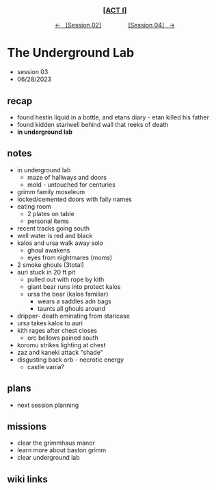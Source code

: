 <div align="center">
  <h3 align="center"><a href="https://github.com/h-griffin/dnd-notes/blob/main/grimmhaus/act-I" >[ACT I]</a></h3>
  <p align="center">
    <a href="https://github.com/h-griffin/dnd-notes/blob/main/grimmhaus/act-I/23-06-21.md" >&larr; &nbsp; [Session 02]</a>
    &nbsp;&nbsp;&nbsp;&nbsp;&nbsp;&nbsp;&nbsp;&nbsp;&nbsp;&nbsp;&nbsp;&nbsp;&nbsp;&nbsp;
    <a href="https://github.com/h-griffin/dnd-notes/blob/main/grimmhaus/act-I/23-07-05.md" >[Session 04] &nbsp; &rarr;</a>
  </p>
</div>

# The Underground Lab
- session 03
- 06/28/2023

## recap
- found hestin liquid in a bottle, and etans diary - etan killed his father
- found kidden stariwell behind wall that reeks of death
- **in underground lab**

## notes
- in underground lab
    - maze of hallways and doors
    - mold - untouched for centuries
- grimm family moseleum
- locked/cemented doors with faily names
- eating room
    - 2 plates on table
    - personal items
- recent tracks going south
- well water is red and black
- kalos and ursa walk away solo
    - ghoul awakens
    - eyes from nightmares (moms)
- 2 smoke ghouls (3total)
- auri stuck in 20 ft pit
    - pulled out with rope by kith
    - giant bear runs into protect kalos
    - ursa the bear (kalos familiar)
        - wears a saddles adn bags
        - taunts all ghouls around
- dripper- death eminating from staricase
- ursa takes kalos to auri
- kith rages after chest closes
    - orc bellows pained south
- koromu strikes lighting at chest
- zaz and kaneki attack "shade"
- disgusting back orb - necrotic energy
    - castle vania?

## plans
- next session planning

## missions
- clear the grimmhaus manor
- learn more about baston grimm
- clear underground lab

## wiki links
